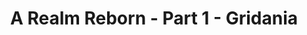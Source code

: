 ---
layout: quest-table
expansion: A Realm Reborn
partNo: 1
partChapterNo: 1
title: A Realm Reborn - Part 1 - Gridania
permalink: /quests/msq/realm-reborn/part1/gridania
quests:
  - name: Close to Home
    level: 1
    rowId: 65621
    questId: ManFst002_00085
    genre: Seventh Umbral Era
    icon: '71000'
    issuer:
      location: New Gridania
      coords: (11.7, 13.5)
      name: Mother Miounne
    steps:
      - location: New Gridania
        coords: (11.9, 11.8)
        name: Attune yourself to the aetheryte found inside the city.
      - location: Old Gridania
        coords: (14.1, 5.8)
        name: Visit the Lancers' Guild.
      - location: Old Gridania
        coords: (14.1, 5.8)
        name: Visit the Lancers' Guild.
      - location: Old Gridania
        coords: (14.1, 5.8)
        name: Visit the Lancers' Guild.
    partQuestNo: 1
  - name: To the Bannock
    level: 4
    rowId: 65564
    questId: SubFst005_00028
    genre: Seventh Umbral Era
    icon: '71000'
    issuer:
      location: New Gridania
      coords: (11.7, 13.5)
      name: Mother Miounne
    steps:
      - location: Central Shroud
        coords: (23.4, 19.9)
        name: Speak with Galfrid at the Bannock.
    partQuestNo: 2
  - name: Passing Muster
    level: 4
    rowId: 65737
    questId: SubFst045_00201
    genre: Seventh Umbral Era
    icon: '71000'
    issuer:
      location: Central Shroud
      coords: (23.4, 19.9)
      name: Galfrid
    steps:
      - location: Central Shroud
        coords: (23.4, 19.9)
        name: Present yourself to Galfrid for inspection.
    partQuestNo: 3
  - name: Chasing Shadows
    level: 5
    rowId: 65981
    questId: ManFst005_00445
    genre: Seventh Umbral Era
    icon: '71000'
    issuer:
      location: Central Shroud
      coords: (23.4, 19.9)
      name: Galfrid
    steps:
      - location: Central Shroud
        coords: (27.9, 15.3)
        name: Investigate Lifemend Stump.
      - name: Pull the sword from Lifemend Stump.
      - location: Central Shroud
        coords: (27.9, 15.3)
        name: Pull the sword from Lifemend Stump.
      - location: Central Shroud
        coords: (23.4, 19.9)
        name: Deliver the sword to Galfrid.
    soloDuty:
      levelSync: 9
      timeLimit: 30
    partQuestNo: 4
  - name: Eggs over Queasy
    level: 4
    rowId: 69390
    questId: XxaFst034_03854
    genre: Seventh Umbral Era
    icon: '71000'
    issuer:
      location: Central Shroud
      coords: (23.4, 19.9)
      name: Galfrid
    steps:
      - location: Central Shroud
        coords: (25.3, 20.3)
        name: Obtain chigoe egg sacs from chigoes.
      - location: Central Shroud
        coords: (25.5, 19.3)
        name: Deliver the chigoe egg sacs to Monranguin at Gilbert's Spire.
    partQuestNo: 5
  - name: Surveying the Damage
    level: 4
    rowId: 65711
    questId: SubFst038_00175
    genre: Seventh Umbral Era
    icon: '71000'
    issuer:
      location: Central Shroud
      coords: (25.5, 19.3)
      name: Monranguin
    steps:
      - location: Central Shroud
        coords: (24.7, 24.0)
        name: Recover the survey records.
      - location: Central Shroud
        coords: (24.7, 24.0)
        name: Recover the boxes of surveyor's instruments.
      - location: Central Shroud
        coords: (24.7, 24.0)
        name: Recover the boxes of surveyor's instruments.
      - location: Central Shroud
        coords: (24.7, 24.0)
        name: Recover the boxes of surveyor's instruments.
    partQuestNo: 6
  - name: A Soldier's Breakfast
    level: 4
    rowId: 69391
    questId: XxaFst031_03855
    genre: Seventh Umbral Era
    icon: '71000'
    issuer:
      location: Central Shroud
      coords: (27.2, 20.8)
      name: Pauline
    steps:
      - location: Central Shroud
        coords: (31.1, 20.4)
        name: Obtain an anole egg.
      - location: Central Shroud
        coords: (31.1, 20.4)
        name: Slay three anoles.
      - location: Central Shroud
        coords: (31.1, 20.4)
        name: Slay three anoles.
      - location: Central Shroud
        coords: (27.2, 20.8)
        name: Report to Pauline at Gabineaux's Bower.
    partQuestNo: 7
  - name: Spirithold Broken
    level: 9
    rowId: 65665
    questId: SubFst035_00129
    genre: Seventh Umbral Era
    icon: '71000'
    issuer:
      location: Central Shroud
      coords: (23.4, 19.9)
      name: Galfrid
    steps:
      - location: Central Shroud
        coords: (27.4, 23.8)
        name: Speak with Alestan.
      - location: Central Shroud
        coords: (27.7, 24.7)
        name: Rescue the missing conjurers and Wood Wailers.
      - location: Central Shroud
        coords: (26.7, 25.3)
        name: Rescue the Hearer.
      - name: Report to Alestan.
      - location: Central Shroud
        coords: (27.4, 23.8)
        name: Report to Alestan.
      - location: New Gridania
        coords: (11.7, 13.5)
        name: Return to Gridania and speak with Miounne.
    soloDuty:
      levelSync: 13
      timeLimit: 30
    partQuestNo: 8
  - name: On to Bentbranch
    level: 10
    rowId: 65712
    questId: SubFst027_00176
    genre: Seventh Umbral Era
    icon: '71000'
    issuer:
      location: New Gridania
      coords: (11.7, 13.5)
      name: Mother Miounne
    steps:
      - location: Central Shroud
        coords: (20.3, 22.0)
        name: Speak with Keitha at Bentbranch Meadows.
    partQuestNo: 9
  - name: You Shall Not Trespass
    level: 10
    rowId: 65912
    questId: SubFst049_00376
    genre: Seventh Umbral Era
    icon: '71000'
    issuer:
      location: Central Shroud
      coords: (20.3, 22.0)
      name: Keitha
    steps:
      - location: Central Shroud
        coords: (18.9, 20.6)
        name: Speak with Roseline.
      - location: Central Shroud
        coords: (17.3, 20.1)
        name: Slay Qiqirn scramblers.
      - location: Central Shroud
        coords: (18.9, 20.6)
        name: Report to Roseline at the Matron's Lethe.
    partQuestNo: 10
  - name: Don't Look Down
    level: 10
    rowId: 65913
    questId: SubFst056_00377
    genre: Seventh Umbral Era
    icon: '71000'
    issuer:
      location: Central Shroud
      coords: (18.9, 20.6)
      name: Osha Jaab
    steps:
      - location: Central Shroud
        coords: (17.7, 19.5)
        name: Remove blue trumpets.
      - location: Central Shroud
        coords: (17.6, 19.1)
        name: Report to Theodore at the Matron's Lethe.
    partQuestNo: 11
  - name: In the Grim Darkness of the Forest
    level: 10
    rowId: 65915
    questId: SubFst058_00379
    genre: Seventh Umbral Era
    icon: '71000'
    issuer:
      location: Central Shroud
      coords: (17.6, 19.1)
      name: Theodore
    steps:
      - location: Central Shroud
        coords: (18.9, 20.6)
        name: Speak with Roseline.
      - location: Central Shroud
        coords: (19.5, 18.5)
        name: Search for signs of the shadowy figure.
      - location: Central Shroud
        coords: (18.9, 20.6)
        name: Deliver the leather bag to Roseline.
    partQuestNo: 12
  - name: Threat Level Elevated
    level: 10
    rowId: 65916
    questId: SubFst059_00380
    genre: Seventh Umbral Era
    icon: '71000'
    issuer:
      location: Central Shroud
      coords: (18.9, 20.6)
      name: Roseline
    steps:
      - location: Central Shroud
        coords: (23.2, 19.0)
        name: Show Roseline's message to Elmar.
      - location: Central Shroud
        coords: (23.2, 22.8)
        name: Show Roseline's message to Bernard.
      - location: Central Shroud
        coords: (20.1, 21.7)
        name: Show Roseline's message to Eylgar.
    partQuestNo: 13
  - name: Migrant Marauders
    level: 10
    rowId: 65917
    questId: SubFst060_00381
    genre: Seventh Umbral Era
    icon: '71000'
    issuer:
      location: Central Shroud
      coords: (20.1, 21.7)
      name: Eylgar
    steps:
      - location: Central Shroud
        coords: (23.3, 25.4)
        name: Search for signs of the winged beasts.
      - location: Central Shroud
        coords: (22.4, 26.0)
        name: Speak with Lothaire.
    partQuestNo: 14
  - name: A Hearer Is Often Late
    level: 10
    rowId: 65920
    questId: SubFst068_00384
    genre: Seventh Umbral Era
    icon: '71000'
    issuer:
      location: Central Shroud
      coords: (22.4, 26.0)
      name: Lothaire
    steps:
      - location: Central Shroud
        coords: (20.1, 31.0)
        name: Speak with Leonnie.
      - location: Central Shroud
        coords: (25.0, 28.1)
        name: Speak with Armelle at the Mirror Planks.
    partQuestNo: 15
  - name: Salvaging the Scene
    level: 10
    rowId: 65923
    questId: SubFst073_00387
    genre: Seventh Umbral Era
    icon: '71000'
    issuer:
      location: Central Shroud
      coords: (25.0, 28.1)
      name: Armelle
    steps:
      - location: Central Shroud
        coords: (24.5, 31.4)
        name: Salvage the cargo.
      - location: Central Shroud
        coords: (20.3, 22.0)
        name: Deliver the cargo to Keitha at Bentbranch Meadows.
    partQuestNo: 16
  - name: Leia's Legacy
    level: 14
    rowId: 65697
    questId: SubFst055_00161
    genre: Seventh Umbral Era
    icon: '71000'
    issuer:
      location: Central Shroud
      coords: (20.2, 21.6)
      name: Luquelot
    steps:
      - location: Central Shroud
        coords: (22.0, 21.7)
        name: Question the people of Bentbranch Meadows.
      - location: Central Shroud
        coords: (20.2, 21.6)
        name: Speak with Luquelot.
      - location: Central Shroud
        coords: (17.7, 27.4)
        name: Subdue the thief, and take back Leia's egg.
      - location: Central Shroud
        coords: (17.7, 27.4)
        name: Retrieve Leia's egg.
      - location: Central Shroud
        coords: (20.2, 21.6)
        name: Return Leia's egg to Luquelot.
      - location: Central Shroud
        coords: (20.2, 21.6)
        name: Speak with Luquelot.
    soloDuty:
      levelSync: 18
      timeLimit: 30
    partQuestNo: 17
  - name: Dread Is in the Air
    level: 14
    rowId: 65982
    questId: ManFst006_00446
    genre: Seventh Umbral Era
    icon: '71000'
    issuer:
      location: Central Shroud
      coords: (20.2, 21.6)
      name: Luquelot
    steps:
      - location: New Gridania
        coords: (11.7, 13.5)
        name: Deliver Luquelot's letter to Miounne.
    partQuestNo: 18
  - name: To Guard a Guardian
    level: 14
    rowId: 65983
    questId: ManFst007_00447
    genre: Seventh Umbral Era
    icon: '71000'
    issuer:
      location: New Gridania
      coords: (11.7, 13.5)
      name: Mother Miounne
    steps:
      - location: Seat of the First Bow
        coords: (3.5, 3.4)
        name: Deliver Miounne's letter to Bowlord Lewin.
      - location: Central Shroud
        coords: (15.4, 24.8)
        name: Make haste to the Guardian Tree.
      - location: Central Shroud
        coords: (15.4, 24.8)
        name: Return to the Seat of the First Bow and speak with Lewin.
      - location: Seat of the First Bow
        coords: (3.5, 3.4)
        name: Speak with Lewin.
    soloDuty:
      levelSync: 18
      timeLimit: 30
    partQuestNo: 19
  - name: Festive Endeavors
    level: 14
    rowId: 65984
    questId: ManFst008_00448
    genre: Seventh Umbral Era
    icon: '71000'
    issuer:
      location: Seat of the First Bow
      coords: (3.5, 3.4)
      name: Lewin
    steps:
      - location: New Gridania
        coords: (11.7, 13.5)
        name: Consult Miounne.
      - location: New Gridania
        coords: (10.3, 12.3)
        name: Collect the artifact from Beatin.
      - location: New Gridania
        coords: (11.7, 13.5)
        name: Deliver the wooden lockbox to Miounne.
    partQuestNo: 20
  - name: Renewing the Covenant
    level: 14
    rowId: 65985
    questId: ManFst009_00449
    genre: Seventh Umbral Era
    icon: '71000'
    issuer:
      location: New Gridania
      coords: (11.7, 13.5)
      name: Mother Miounne
    steps:
      - location: Old Gridania
        coords: (10.1, 8.8)
        name: Put on the Monoa mask and speak with Estaine.
      - location: Lotus Stand
        coords: (6.2, 6.1)
        name: Speak with Kan-E-Senna at the Lotus Stand.
    partQuestNo: 21
  - name: The Gridanian Envoy
    level: 14
    rowId: 66043
    questId: ManFst200_00507
    genre: Seventh Umbral Era
    icon: '71000'
    issuer:
      location: Lotus Stand
      coords: (6.2, 6.1)
      name: Kan-E-Senna
    steps:
      - location: New Gridania
        coords: (11.7, 13.5)
        name: Speak with Miounne.
      - location: New Gridania
        coords: (11.8, 13.3)
        name: Speak with Lionnellais at the airship landing.
      - location: New Gridania
        coords: (11.3, 13.7)
        name: Board the airship.
      - location: Limsa Lominsa Upper Decks
        coords: (11.1, 10.9)
        name: Speak with the storm honor guard.
      - location: Limsa Lominsa Lower Decks
        coords: (11.4, 10.9)
        name: "Present Kan\u2013E\u2013Senna's missive to Zanthael at Bulwark Hall."
      - location: Limsa Lominsa Upper Decks
        coords: (10.7, 11.1)
        name: Speak with L'nophlo at the airship landing.
      - location: Limsa Lominsa Upper Decks
        coords: (11.0, 11.5)
        name: Board the airship.
      - location: Ul'dah - Steps of Nald
        coords: (10.9, 11.3)
        name: Speak with the flame honor guard.
      - location: Ul'dah - Steps of Thal
        coords: (10.7, 12.9)
        name: "Present Kan\u2013E\u2013Senna's missive to Bartholomew on the Hustings\
          \ Strip."
    partQuestNo: 22
  - name: Call of the Sea
    level: 14
    rowId: 66209
    questId: SubFst102_00673
    genre: Seventh Umbral Era
    icon: '71000'
    issuer:
      location: Old Gridania
      coords: (8.1, 11.1)
      name: serpent officer
    steps:
      - location: Limsa Lominsa Upper Decks
        coords: (11.6, 11.1)
        name: Speak with Baderon at the Drowning Wench in Limsa Lominsa.
    partQuestNo: 23


---